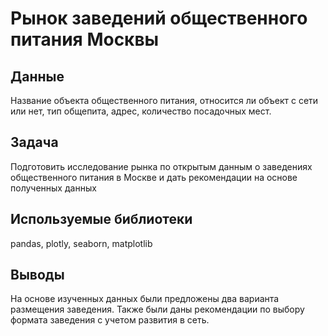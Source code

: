 # Рынок заведений общественного питания Москвы

## Данные
Название объекта общественного питания, относится ли объект с сети или нет, тип общепита, адрес, количество посадочных мест.

## Задача
Подготовить исследование рынка по открытым данным о заведениях общественного питания в Москве и дать рекомендации на основе полученных данных
    
## Используемые библиотеки
pandas, plotly, seaborn, matplotlib

## Выводы
На основе изученных данных были предложены два варианта размещения заведения. Также были даны рекомендации по выбору формата заведения с учетом развития в сеть.
